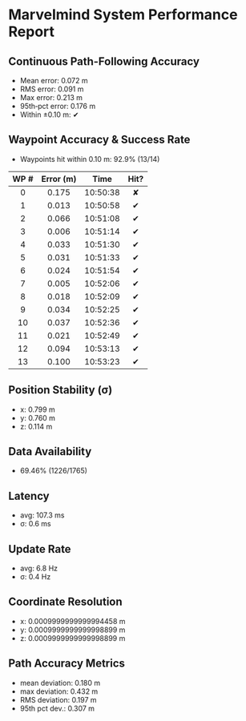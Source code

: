# Marvelmind System Performance Report

## Continuous Path-Following Accuracy
- Mean error:      0.072 m
- RMS error:       0.091 m
- Max error:       0.213 m
- 95th‐pct error:  0.176 m
- Within ±0.10 m:  ✔

## Waypoint Accuracy & Success Rate
- Waypoints hit within 0.10 m: 92.9% (13/14)

| WP # | Error (m) |   Time   | Hit? |
|:----:|:---------:|:--------:|:----:|
|  0   |   0.175   | 10:50:38 |  ✘   |
|  1   |   0.013   | 10:50:58 |  ✔   |
|  2   |   0.066   | 10:51:08 |  ✔   |
|  3   |   0.006   | 10:51:14 |  ✔   |
|  4   |   0.033   | 10:51:30 |  ✔   |
|  5   |   0.031   | 10:51:33 |  ✔   |
|  6   |   0.024   | 10:51:54 |  ✔   |
|  7   |   0.005   | 10:52:06 |  ✔   |
|  8   |   0.018   | 10:52:09 |  ✔   |
|  9   |   0.034   | 10:52:25 |  ✔   |
|  10  |   0.037   | 10:52:36 |  ✔   |
|  11  |   0.021   | 10:52:49 |  ✔   |
|  12  |   0.094   | 10:53:13 |  ✔   |
|  13  |   0.100   | 10:53:23 |  ✔   |

## Position Stability (σ)
- x: 0.799 m
- y: 0.760 m
- z: 0.114 m

## Data Availability
- 69.46% (1226/1765)

## Latency
- avg: 107.3 ms
- σ: 0.6 ms

## Update Rate
- avg: 6.8 Hz
- σ: 0.4 Hz

## Coordinate Resolution
- x: 0.0009999999999994458 m
- y: 0.0009999999999998899 m
- z: 0.0009999999999998899 m

## Path Accuracy Metrics
- mean deviation: 0.180 m
- max deviation:  0.432 m
- RMS deviation:  0.197 m
- 95th pct dev.:  0.307 m
